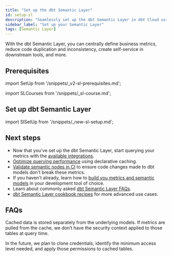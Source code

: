 ```yaml
---
title: "Set up the dbt Semantic Layer"
id: setup-sl
description: "Seamlessly set up the dbt Semantic Layer in dbt Cloud using intuitive navigation."
sidebar_label: "Set up your Semantic Layer"
tags: [Semantic Layer]
---
```


With the dbt Semantic Layer, you can centrally define business metrics, reduce code duplication and inconsistency, create self-service in downstream tools, and more. 

## Prerequisites

import SetUp from '/snippets/_v2-sl-prerequisites.md';

<SetUp/>

import SLCourses from '/snippets/_sl-course.md';

<SLCourses/>

## Set up dbt Semantic Layer

import SlSetUp from '/snippets/_new-sl-setup.md';  

<SlSetUp/>

<!--
1. Create a new environment in dbt Cloud by selecting **Deploy** and then **Environments**.
2. Select **dbt Version 1.6** (or the latest) and enter your deployment credentials.
3. To configure the new Semantic Layer, you must have a successful run in your new environment. We recommend running `dbt ls` since `dbt build` won’t succeed until you’ve created and defined semantic models and metrics.
4. To enable the dbt Semantic Layer, go to the **Account Settings** page and then select the specific project you want to enable the Semantic Layer for.
5. In the **Project Details** page, select **Configure Semantic Layer.** This will prompt you to enter data platform connection credentials for the Semantic Layer and select the environment where you want to enable the Semantic Layer. We recommend using a less privileged set of credentials when setting up your connection. The semantic layer requires SELECT and CREATE TABLE permissions.
6. After you’ve entered your credentials, you should see connection information that will allow you to connect to downstream tools. If the tool you are using can connect with JDBC, you can save the **JDBC URL** or each of the individual components provided (e.g., environment id, host). Alternatively, if the tool you connect to uses the Semantic Layer GraphQL API, save the GraphQL API host information.
7. Next, go back to the **Project Details** page and select **Generate Service Token** to create a Semantic Layer service token. Save this token for later.
8. You’re done 🎉! The semantic layer should is now enabled for your project. 
-->

## Next steps

- Now that you've set up the dbt Semantic Layer, start querying your metrics with the [available integrations](/docs/cloud-integrations/avail-sl-integrations).
- [Optimize querying performance](/docs/use-dbt-semantic-layer/sl-cache) using declarative caching.
- [Validate semantic nodes in CI](/docs/deploy/ci-jobs#semantic-validations-in-ci) to ensure code changes made to dbt models don't break these metrics.
- If you haven't already, learn how to [build you metrics and semantic models](/docs/build/build-metrics-intro) in your development tool of choice.
- Learn about commonly asked [dbt Semantic Layer FAQs](/docs/use-dbt-semantic-layer/sl-faqs).
- [dbt Semantic Layer cookbook recipes](/docs/guides/sl-cookbook-recipes) for more advanced use cases.

## FAQs

<DetailsToggle alt_header="How does caching interact with access controls?">

Cached data is stored separately from the underlying models. If metrics are pulled from the cache, we don’t have the security context applied to those tables at query time.

In the future, we plan to clone credentials, identify the minimum access level needed, and apply those permissions to cached tables.

</DetailsToggle>
